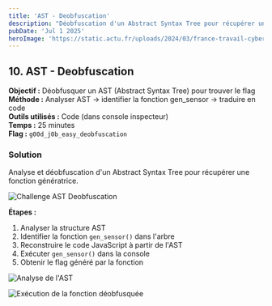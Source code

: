 ```yaml
---
title: 'AST - Deobfuscation'
description: "Déobfuscation d'un Abstract Syntax Tree pour récupérer un flag"
pubDate: 'Jul 1 2025'
heroImage: 'https://static.actu.fr/uploads/2024/03/france-travail-cyberattaque-piratage-hackeurs.jpeg'
---
```


## 10. AST - Deobfuscation

**Objectif :** Déobfusquer un AST (Abstract Syntax Tree) pour trouver le flag  
**Méthode :** Analyser AST -> identifier la fonction gen_sensor -> traduire en code  
**Outils utilisés :** Code (dans console inspecteur)  
**Temps :** 25 minutes  
**Flag :** `g00d_j0b_easy_deobfuscation`

### Solution

Analyse et déobfuscation d'un Abstract Syntax Tree pour récupérer une fonction génératrice.

![Challenge AST Deobfuscation](/src/assets/root_me/Capture%20d'écran%202025-07-01%20à%2010.08.37.png)

**Étapes :**
1. Analyser la structure AST
2. Identifier la fonction `gen_sensor()` dans l'arbre
3. Reconstruire le code JavaScript à partir de l'AST
4. Exécuter `gen_sensor()` dans la console
5. Obtenir le flag généré par la fonction

![Analyse de l'AST](/src/assets/root_me/Capture%20d'écran%202025-07-01%20à%2010.09.01.png)

![Exécution de la fonction déobfusquée](/src/assets/root_me/Capture%20d'écran%202025-07-01%20à%2010.11.38.png)
